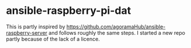 # ansible-raspberry-pi-dat
This is partly inspired by https://github.com/agoramaHub/ansible-raspberry-server 
and follows roughly the same steps. I started a new repo partly because of the 
lack of a licence.
